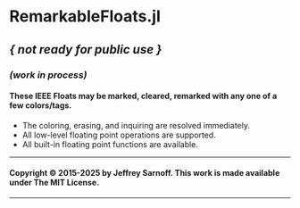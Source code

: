 # RemarkableFloats.jl

## _{ not ready for public use }_
### _(work in process)_

#### These IEEE Floats may be marked, cleared, remarked with any one of a few colors/tags.

- The coloring, erasing, and inquiring are resolved immediately. 
- All low-level floating point operations are supported.
- All built-in floating point functions are available.

----


#### Copyright © 2015-2025 by Jeffrey Sarnoff. This work is made available under The MIT License.


----
